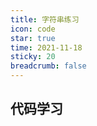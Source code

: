 ```yaml
---
title: 字符串练习
icon: code
star: true
time: 2021-11-18
sticky: 20
breadcrumb: false
---
```


<!-- more -->

## 代码学习

<!-- - [两数之和](two-numbers.md) -->
